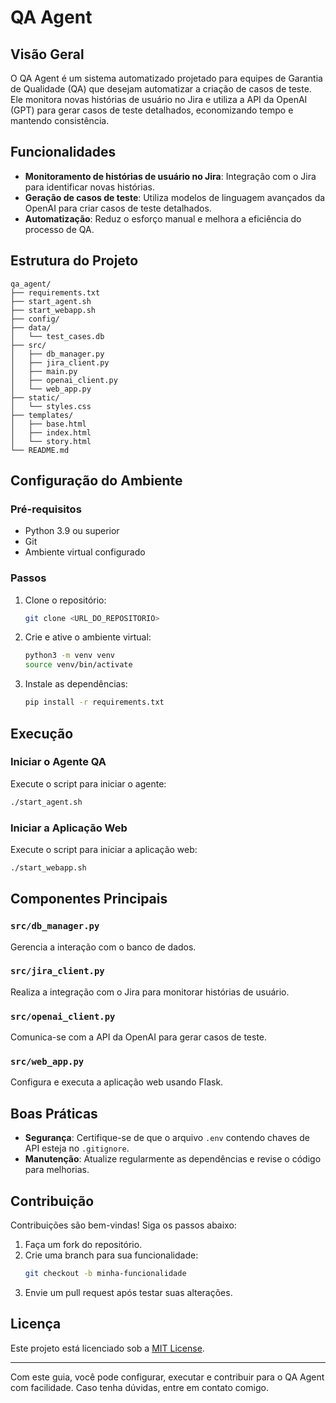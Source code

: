 # QA Agent

## Visão Geral
O QA Agent é um sistema automatizado projetado para equipes de Garantia de Qualidade (QA) que desejam automatizar a criação de casos de teste. Ele monitora novas histórias de usuário no Jira e utiliza a API da OpenAI (GPT) para gerar casos de teste detalhados, economizando tempo e mantendo consistência.

## Funcionalidades
- **Monitoramento de histórias de usuário no Jira**: Integração com o Jira para identificar novas histórias.
- **Geração de casos de teste**: Utiliza modelos de linguagem avançados da OpenAI para criar casos de teste detalhados.
- **Automatização**: Reduz o esforço manual e melhora a eficiência do processo de QA.

## Estrutura do Projeto
```
qa_agent/
├── requirements.txt
├── start_agent.sh
├── start_webapp.sh
├── config/
├── data/
│   └── test_cases.db
├── src/
│   ├── db_manager.py
│   ├── jira_client.py
│   ├── main.py
│   ├── openai_client.py
│   └── web_app.py
├── static/
│   └── styles.css
├── templates/
│   ├── base.html
│   ├── index.html
│   └── story.html
└── README.md
```

## Configuração do Ambiente

### Pré-requisitos
- Python 3.9 ou superior
- Git
- Ambiente virtual configurado

### Passos
1. Clone o repositório:
   ```bash
   git clone <URL_DO_REPOSITORIO>
   ```
2. Crie e ative o ambiente virtual:
   ```bash
   python3 -m venv venv
   source venv/bin/activate
   ```
3. Instale as dependências:
   ```bash
   pip install -r requirements.txt
   ```

## Execução

### Iniciar o Agente QA
Execute o script para iniciar o agente:
```bash
./start_agent.sh
```

### Iniciar a Aplicação Web
Execute o script para iniciar a aplicação web:
```bash
./start_webapp.sh
```

## Componentes Principais

### `src/db_manager.py`
Gerencia a interação com o banco de dados.

### `src/jira_client.py`
Realiza a integração com o Jira para monitorar histórias de usuário.

### `src/openai_client.py`
Comunica-se com a API da OpenAI para gerar casos de teste.

### `src/web_app.py`
Configura e executa a aplicação web usando Flask.

## Boas Práticas
- **Segurança**: Certifique-se de que o arquivo `.env` contendo chaves de API esteja no `.gitignore`.
- **Manutenção**: Atualize regularmente as dependências e revise o código para melhorias.

## Contribuição
Contribuições são bem-vindas! Siga os passos abaixo:
1. Faça um fork do repositório.
2. Crie uma branch para sua funcionalidade:
   ```bash
   git checkout -b minha-funcionalidade
   ```
3. Envie um pull request após testar suas alterações.

## Licença
Este projeto está licenciado sob a [MIT License](LICENSE).

---

Com este guia, você pode configurar, executar e contribuir para o QA Agent com facilidade. Caso tenha dúvidas, entre em contato comigo.
